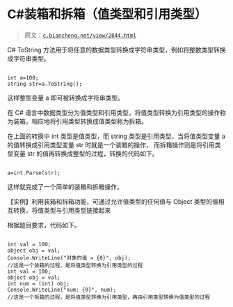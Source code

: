 # C#装箱和拆箱（值类型和引用类型）

> 原文：[`c.biancheng.net/view/2844.html`](http://c.biancheng.net/view/2844.html)

C# ToString 方法用于将任意的数据类型转换成字符串类型，例如将整数类型转换成字符串类型。

```

int a=100;
string str=a.ToString();
```

这样整型变量 a 即可被转换成字符串类型。

在 C# 语言中数据类型分为值类型和引用类型，将值类型转换为引用类型的操作称为装箱，相应地将引用类型转换成值类型称为拆箱。

在上面的转换中 int 类型是值类型，而 string 类型是引用类型，当将值类型变量 a 的值转换成引用类型变量 str 时就是一个装箱的操作， 而拆箱操作则是将引用类型变量 str 的值再转换成整型的过程，转换的代码如下。

```

a=int.Parse(str);
```

这样就完成了一个简单的装箱和拆箱操作。

【实例】利用装箱和拆箱功能，可通过允许值类型的任何值与 Object 类型的值相互转换，将值类型与引用类型链接起来

根据题目要求，代码如下。

```

int val = 100;
object obj = val;
Console.WriteLine("对象的值 = {0}", obj);
//这是一个装箱的过程，是将值类型转换为引用类型的过程
int val = 100;
object obj = val;
int num = (int) obj;
Console.WriteLine("num: {0}", num);
//这是一个拆箱的过程，是将值类型转换为引用类型，再由引用类型转换为值类型的过程
```